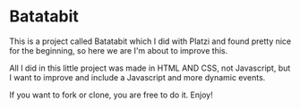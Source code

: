 # Batatabit
This is a project called Batatabit which I did with Platzi and found pretty nice for the beginning, so here we are I'm about to improve this.

All I did in this little project was made in HTML AND CSS, not Javascript, but I want to improve and include a Javascript and more dynamic events.

If you want to fork or clone, you are free to do it.
Enjoy!
